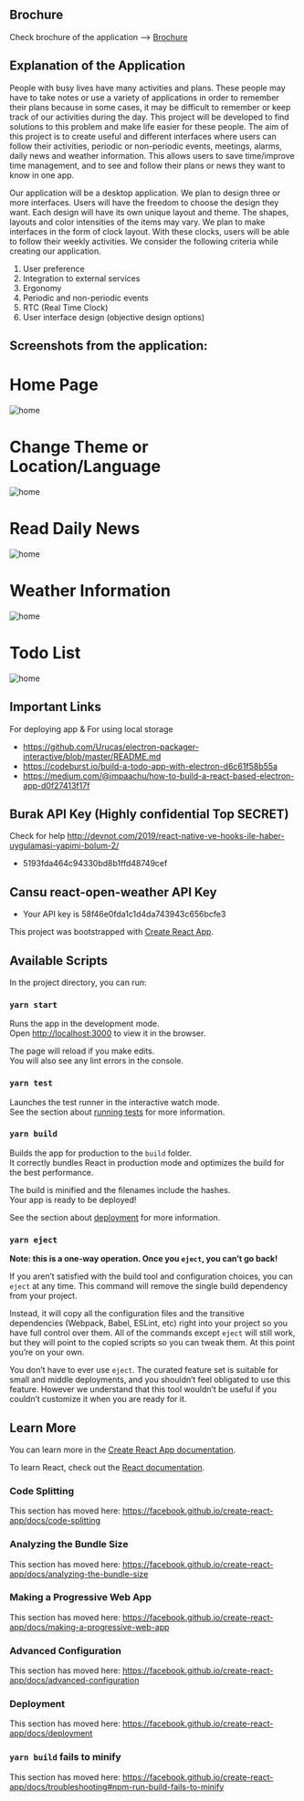 ## Brochure
Check brochure of the application -->  [Brochure](Brochure%20of%20the%20Application/README.md)

## Explanation of the Application
People with busy lives have many activities and plans. These people may have to take notes or use a variety of applications in order to remember their plans because in some cases, it may be difficult to remember or keep track of our activities during the day. This project will be developed to find solutions to this problem and make life easier for these people. The aim of this project is to create useful and different interfaces where users can follow their activities, periodic or non-periodic events, meetings, alarms, daily news and weather information. This allows users to save time/improve time management, and to see and follow their plans or news they want to know in one app.

Our application will be a desktop application. We plan to design three or more interfaces. Users will have the freedom to choose the design they want. Each design will have its own unique layout and theme. The shapes, layouts and color intensities of the items may vary. We plan to make interfaces in the form of clock layout. With these clocks, users will be able to follow their weekly activities. We consider the following criteria while creating our application.

1) User preference
2) Integration to external services
3) Ergonomy
4) Periodic and non-periodic events
5) RTC (Real Time Clock)
6) User interface design (objective design options)

## Screenshots from the application:
# Home Page
![home](Screenshots/home.png)

# Change Theme or Location/Language
![home](Screenshots/themeandlocation.png)

# Read Daily News
![home](Screenshots/news.png)

# Weather Information
![home](Screenshots/weather.png)

# Todo List
![home](Screenshots/todo.png)

## Important Links
For deploying app & For using local storage
* https://github.com/Urucas/electron-packager-interactive/blob/master/README.md
* https://codeburst.io/build-a-todo-app-with-electron-d6c61f58b55a
* https://medium.com/@impaachu/how-to-build-a-react-based-electron-app-d0f27413f17f

## Burak API Key (Highly confidential Top SECRET) 
Check for help http://devnot.com/2019/react-native-ve-hooks-ile-haber-uygulamasi-yapimi-bolum-2/
 * 5193fda464c94330bd8b1ffd48749cef

## Cansu react-open-weather API Key
- Your API key is 58f46e0fda1c1d4da743943c656bcfe3

This project was bootstrapped with [Create React App](https://github.com/facebook/create-react-app).

## Available Scripts

In the project directory, you can run:

### `yarn start`

Runs the app in the development mode.<br />
Open [http://localhost:3000](http://localhost:3000) to view it in the browser.

The page will reload if you make edits.<br />
You will also see any lint errors in the console.

### `yarn test`

Launches the test runner in the interactive watch mode.<br />
See the section about [running tests](https://facebook.github.io/create-react-app/docs/running-tests) for more information.

### `yarn build`

Builds the app for production to the `build` folder.<br />
It correctly bundles React in production mode and optimizes the build for the best performance.

The build is minified and the filenames include the hashes.<br />
Your app is ready to be deployed!

See the section about [deployment](https://facebook.github.io/create-react-app/docs/deployment) for more information.

### `yarn eject`

**Note: this is a one-way operation. Once you `eject`, you can’t go back!**

If you aren’t satisfied with the build tool and configuration choices, you can `eject` at any time. This command will remove the single build dependency from your project.

Instead, it will copy all the configuration files and the transitive dependencies (Webpack, Babel, ESLint, etc) right into your project so you have full control over them. All of the commands except `eject` will still work, but they will point to the copied scripts so you can tweak them. At this point you’re on your own.

You don’t have to ever use `eject`. The curated feature set is suitable for small and middle deployments, and you shouldn’t feel obligated to use this feature. However we understand that this tool wouldn’t be useful if you couldn’t customize it when you are ready for it.

## Learn More

You can learn more in the [Create React App documentation](https://facebook.github.io/create-react-app/docs/getting-started).

To learn React, check out the [React documentation](https://reactjs.org/).

### Code Splitting

This section has moved here: https://facebook.github.io/create-react-app/docs/code-splitting

### Analyzing the Bundle Size

This section has moved here: https://facebook.github.io/create-react-app/docs/analyzing-the-bundle-size

### Making a Progressive Web App

This section has moved here: https://facebook.github.io/create-react-app/docs/making-a-progressive-web-app

### Advanced Configuration

This section has moved here: https://facebook.github.io/create-react-app/docs/advanced-configuration

### Deployment

This section has moved here: https://facebook.github.io/create-react-app/docs/deployment

### `yarn build` fails to minify

This section has moved here: https://facebook.github.io/create-react-app/docs/troubleshooting#npm-run-build-fails-to-minify
